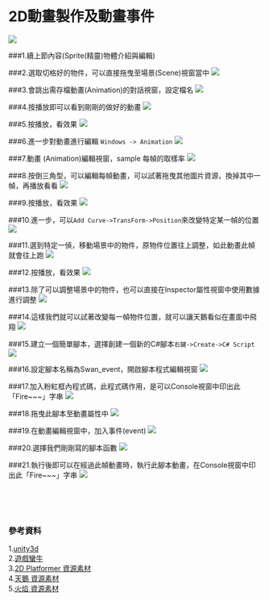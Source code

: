 # 2D動畫製作及動畫事件

![](https://raw.githubusercontent.com/tw-hkt/Unity/master/img/000011.png)

###1.續上節內容(Sprite(精靈)物體介紹與編輯)


###2.選取切格好的物件，可以直接拖曳至場景(Scene)視窗當中
![](https://raw.githubusercontent.com/tw-hkt/Unity/master/img/000012.jpg)
 
###3.會跳出需存檔動畫(Animation)的對話視窗，設定檔名
![](https://raw.githubusercontent.com/tw-hkt/Unity/master/img/000013.jpg)

###4.按播放即可以看到剛剛的做好的動畫
![](https://raw.githubusercontent.com/tw-hkt/Unity/master/img/000014.jpg)

###5.按播放，看效果
![](https://raw.githubusercontent.com/tw-hkt/Unity/master/img/gif/001.gif)

###6.進一步對動畫進行編輯 `Windows -> Animation`
![](https://raw.githubusercontent.com/tw-hkt/Unity/master/img/000015.jpg)

###7.動畫 (Animation)編輯視窗，sample 每幀的取樣率
![](https://raw.githubusercontent.com/tw-hkt/Unity/master/img/000016.jpg)

###8.按倒三角型，可以編輯每幀動畫，可以試著拖曳其他圖片資源，換掉其中一幀，再播放看看
![](https://raw.githubusercontent.com/tw-hkt/Unity/master/img/000017.jpg)

###9.按播放，看效果
![](https://raw.githubusercontent.com/tw-hkt/Unity/master/img/gif/002.gif)

###10.進一步，可以`Add Curve->TransForm->Position`來改變特定某一幀的位置
![](https://raw.githubusercontent.com/tw-hkt/Unity/master/img/000018.jpg)

###11.選到特定一偵，移動場景中的物件，原物件位置往上調整，如此動畫此幀就會往上跑
![](https://raw.githubusercontent.com/tw-hkt/Unity/master/img/000019.jpg)

###12.按播放，看效果
![](https://raw.githubusercontent.com/tw-hkt/Unity/master/img/gif/003.gif)

###13.除了可以調整場景中的物件，也可以直接在Inspector屬性視窗中使用數據進行調整
![](https://raw.githubusercontent.com/tw-hkt/Unity/master/img/000020.jpg)

###14.這樣我們就可以試著改變每一幀物件位置，就可以讓天鵝看似在畫面中飛翔
![](https://raw.githubusercontent.com/tw-hkt/Unity/master/img/gif/004.gif)

###15.建立一個簡單腳本，選擇創建一個新的C#腳本`右鍵->Create->C# Script`
![](https://raw.githubusercontent.com/tw-hkt/Unity/master/img/000021.jpg)

###16.設定腳本名稱為Swan_event，開啟腳本程式編輯視窗
![](https://raw.githubusercontent.com/tw-hkt/Unity/master/img/000022.jpg)

###17.加入粉紅框內程式碼，此程式碼作用，是可以Console視窗中印出此「Fire~~~」字串
![](https://raw.githubusercontent.com/tw-hkt/Unity/master/img/000023.jpg)

###18.拖曳此腳本至動畫屬性中
![](https://raw.githubusercontent.com/tw-hkt/Unity/master/img/000024.jpg)

###19.在動畫編輯視窗中，加入事件(event)
![](https://raw.githubusercontent.com/tw-hkt/Unity/master/img/000025.jpg)

###20.選擇我們剛剛寫的腳本函數
![](https://raw.githubusercontent.com/tw-hkt/Unity/master/img/000026.jpg)

###21.執行後即可以在經過此幀動畫時，執行此腳本動畫，在Console視窗中印出此「Fire~~~」字串
![](https://raw.githubusercontent.com/tw-hkt/Unity/master/img/000027.jpg)

</br>
</br>
</br>

### 參考資料
1.[unity3d](http://unity3d.com/)
<br>
2.[遊戲蠻牛](http://www.unitymanual.com/)
<br>
3.[2D Platformer 資源素材](https://www.assetstore.unity3d.com/cn/#!/content/11228)
<br>
4.[天鵝 資源素材](https://raw.githubusercontent.com/tw-hkt/Unity/master/resource/swan_Sheet.png)
<br>
5.[火焰 資源素材](https://raw.githubusercontent.com/tw-hkt/Unity/master/resource/part_flame.png)